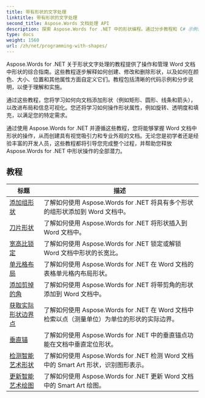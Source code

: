 ```yaml
---
title: 带有形状的文字处理
linktitle: 带有形状的文字处理
second_title: Aspose.Words 文档处理 API
description: 探索 Aspose.Words for .NET 中的形状编程。通过分步教程和 C# 示例代码，了解如何操作和自定义 Word 文档中的形状。
type: docs
weight: 1560
url: /zh/net/programming-with-shapes/
---
```

Aspose.Words for .NET 关于形状文字处理的教程提供了操作和管理 Word 文档中形状的综合指南。这些教程逐步解释如何创建、修改和删除形状，以及如何在颜色、大小、位置和其他属性方面自定义它们。教程包括清晰的代码示例和分步说明，以便于理解和实施。

通过这些教程，您将学习如何向文档添加形状（例如矩形、圆形、线条和箭头），以改进布局和信息可视化。您还将学习如何操作形状属性，例如旋转、透明度和填充，以满足您的特定需求。

通过使用 Aspose.Words for .NET 并遵循这些教程，您将能够掌握 Word 文档中形状的操作，从而创建具有视觉吸引力和专业外观的文档。无论您是初学者还是经验丰富的开发人员，这些教程都将引导您完成整个过程，并帮助您释放 Aspose.Words for .NET 中形状操作的全部潜力。

 ## 教程
| 标题 | 描述 |
| --- | --- |
| [添加组形状](./add-group-shape/) | 了解如何使用 Aspose.Words for .NET 将具有多个形状的组形状添加到 Word 文档中。 |
| [刀片形状](./insert-shape/) | 了解如何使用 Aspose.Words for .NET 将形状插入到 Word 文档中。 |
| [宽高比锁定](./aspect-ratio-locked/) | 了解如何使用 Aspose.Words for .NET 锁定或解锁 Word 文档中形状的长宽比。 |
| [单元格布局](./layout-in-cell/) | 了解如何使用 Aspose.Words for .NET 在 Word 文档的表格单元格内布局形状。 |
| [添加剪掉的角](./add-corners-snipped/) | 了解如何使用 Aspose.Words for .NET 将带剪角的形状添加到 Word 文档中。 |
| [获取实际形状边界点](./get-actual-shape-bounds-points/) | 了解如何使用 Aspose.Words for .NET 在 Word 文档中检索以点（测量单位）为单位的形状的实际边界。 |
| [垂直锚](./vertical-anchor/) | 了解如何使用 Aspose.Words for .NET 中的垂直锚点功能在文档中垂直定位形状。|
| [检测智能艺术形状](./detect-smart-art-shape/) | 了解如何使用 Aspose.Words for .NET 检测 Word 文档中的 Smart Art 形状，识别图形表示。 |
| [更新智能艺术绘图](./update-smart-art-drawing/) | 了解如何使用 Aspose.Words for .NET 更新 Word 文档中的 Smart Art 绘图。 |